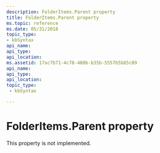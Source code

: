 ```yaml
---
description: FolderItems.Parent property
title: FolderItems.Parent property
ms.topic: reference
ms.date: 05/31/2018
topic_type: 
- kbSyntax
api_name: 
api_type: 
api_location: 
ms.assetid: 17ac7b71-4c78-480b-b35b-5557b5b85c89
api_name: 
api_type: 
api_location: 
topic_type: 
 - kbSyntax

---
```


# FolderItems.Parent property

This property is not implemented.

 

 



